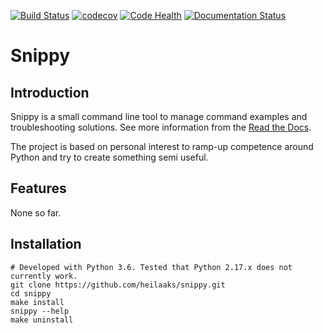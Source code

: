 
[![Build Status](https://travis-ci.org/heilaaks/snippy.svg?branch=master)](https://travis-ci.org/heilaaks/snippy)
[![codecov](https://codecov.io/gh/heilaaks/snippy/branch/master/graph/badge.svg)](https://codecov.io/gh/heilaaks/snippy)
[![Code Health](https://landscape.io/github/heilaaks/snippy/master/landscape.svg?style=flat)](https://landscape.io/github/heilaaks/snippy/master)
[![Documentation Status](https://readthedocs.org/projects/snippy/badge/?version=latest)](http://snippy.readthedocs.io/en/latest/?badge=latest)

# Snippy

## Introduction

Snippy is a small command line tool to manage command examples and troubleshooting
solutions. See more information from the [Read the Docs](http://snippy.readthedocs.io/en/latest/).

The project is based on personal interest to ramp-up competence around Python
and try to create something semi useful.

## Features

None so far.

## Installation

   ```
   # Developed with Python 3.6. Tested that Python 2.17.x does not currently work.
   git clone https://github.com/heilaaks/snippy.git
   cd snippy
   make install
   snippy --help
   make uninstall
   ```


